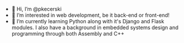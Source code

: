 - 👋 Hi, I’m @pkecerski
- 👀 I’m interested in web development, be it back-end or front-end!
- 🌱 I’m currently learning Python along with it's Django and Flask modules. I also have a background in embedded systems design and programming through both Assembly and C++

<!---
pkecerski/pkecerski is a ✨ special ✨ repository because its `README.md` (this file) appears on your GitHub profile.
You can click the Preview link to take a look at your changes.
--->
